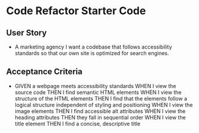 # Code Refactor Starter Code

## User Story

*  A marketing agency I want a codebase that follows accessibility standards so that our own site is optimized for search engines.

## Acceptance Criteria

*   GIVEN a webpage meets accessibility standards
WHEN I view the source code
THEN I find semantic HTML elements
WHEN I view the structure of the HTML elements
THEN I find that the elements follow a logical structure independent of styling and positioning
WHEN I view the image elements
THEN I find accessible alt attributes
WHEN I view the heading attributes
THEN they fall in sequential order
WHEN I view the title element
THEN I find a concise, descriptive title
